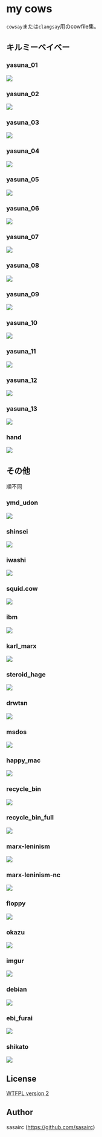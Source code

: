 my cows
===

`cowsay`または`clangsay`用のcowfile集。


## キルミーベイベー

### yasuna_01

![](http://36.media.tumblr.com/186a96f8e262bd533400f6f685023e38/tumblr_ntjvzgwgJ81u2jamko2_1280.png) 

### yasuna_02

![](http://40.media.tumblr.com/fbdd0f993d455316fd20edfd286d87a2/tumblr_ntjvzgwgJ81u2jamko3_1280.png)

### yasuna_03

![](http://40.media.tumblr.com/9da1fd48b4544c688c55084a52952303/tumblr_ntjvzgwgJ81u2jamko4_1280.png)

### yasuna_04

![](http://36.media.tumblr.com/9ddf71641ada632039fffcf256a05629/tumblr_ntjvzgwgJ81u2jamko5_1280.png)

### yasuna_05

![](http://41.media.tumblr.com/304b48f6d3b464d3a665bc3d338faa0b/tumblr_ntjvzgwgJ81u2jamko6_1280.png)

### yasuna_06

![](http://41.media.tumblr.com/79ef55b24b86c659a3d31c281d7f773e/tumblr_ntjvzgwgJ81u2jamko7_1280.png)

### yasuna_07

![](http://40.media.tumblr.com/ab0e8d5cf63e8fa164a6b99f5dfb27a2/tumblr_ntjvzgwgJ81u2jamko8_1280.png)

### yasuna_08

![](http://41.media.tumblr.com/1210270a6caf6b24721d9e19b1d178e6/tumblr_ntjvzgwgJ81u2jamko9_1280.png)

### yasuna_09

![](http://41.media.tumblr.com/c5ad3d9a835e812bfdf627f7ddba77ea/tumblr_ntjvzgwgJ81u2jamko10_1280.png)

### yasuna_10

![](http://41.media.tumblr.com/8d096988274e7d8c297c8338b18fe720/tumblr_nugw6pi4xn1u2jamko1_1280.png)

### yasuna_11

![](http://40.media.tumblr.com/c486f712d0ac948e6c4b6af5181a413e/tumblr_nw6amxhI9o1u2jamko1_1280.png)

### yasuna_12


![](http://41.media.tumblr.com/f272f65f8f9ade68a4e97b95c371d6a4/tumblr_o3dgvn5TFi1u2jamko1_1280.png)

### yasuna_13

![](http://40.media.tumblr.com/85866e6a6c2092f4087bd15ea4c89fd4/tumblr_o3dgw1OPYq1u2jamko1_1280.png)

### hand

![](http://41.media.tumblr.com/5c886d376e67b411e4aa40e07a725ac5/tumblr_ntjvzgwgJ81u2jamko1_r1_1280.png)


## その他

順不同

### ymd_udon

![](http://41.media.tumblr.com/df7f0860242493d9bca4f1d83214b472/tumblr_ntjvzwDBfq1u2jamko1_1280.png)

### shinsei

![](http://36.media.tumblr.com/b7dcc692dc2d85718b191bf3d1f4a832/tumblr_nqu6rxqmDf1u2jamko1_1280.png)

### iwashi

![](http://41.media.tumblr.com/997e9c6aee56c31203706cb5ce500066/tumblr_nrjb58ubJm1u2jamko1_1280.png)

### squid.cow

![](http://40.media.tumblr.com/ec9c665a38576e06bfb3b6c581513011/tumblr_nukp0pYma71u2jamko1_1280.png)

### ibm

![](http://41.media.tumblr.com/fd2140d2b758278d55dcef9253111d8f/tumblr_nron2jpiRC1u2jamko1_1280.png)

### karl_marx

![](http://41.media.tumblr.com/31311b2e3bf61760714843e54ec991be/tumblr_nl84amBVjE1u2jamko1_1280.png)

### steroid_hage

![](http://36.media.tumblr.com/14b02028d6f81cd26a7ac652c2b573b1/tumblr_nsxax560Nu1u2jamko1_1280.png)

### drwtsn

![](http://40.media.tumblr.com/f71717c67a075a2805390f5eef2a66c6/tumblr_nsxax560Nu1u2jamko2_1280.png)

### msdos

![](http://40.media.tumblr.com/adf962b3a939c58bd6a3e1a88f8f039d/tumblr_nsxax560Nu1u2jamko3_1280.png)

### happy_mac

![](http://41.media.tumblr.com/07a1aa2eea2e4b0f8944203f7471c3af/tumblr_nsz1x9haIm1u2jamko1_1280.png)

### recycle_bin

![](http://36.media.tumblr.com/8bf3de5d24c1580a0e9b217fada707d9/tumblr_ntm8uzjTPj1u2jamko1_1280.png)

### recycle_bin_full

![](http://40.media.tumblr.com/021d62962b67b7b8de34b82d37861ae7/tumblr_ntm8uzjTPj1u2jamko2_1280.png)

### marx-leninism

![](http://40.media.tumblr.com/0eb72b5ee6e39c965cb7f907f7e92e1e/tumblr_nuvwwxZbsw1u2jamko1_1280.png)

### marx-leninism-nc

![](http://40.media.tumblr.com/d107e41032abc495f9b9f47d3451681d/tumblr_nuvwwxZbsw1u2jamko2_1280.png)

### floppy

![](http://40.media.tumblr.com/0a4ac216f18081ed96a63f96e089371d/tumblr_nv5ahf5gfv1u2jamko1_1280.png)

### okazu

![](http://40.media.tumblr.com/a9059c5b8427c300ef85b4576590febe/tumblr_nvcj4jH5Yx1u2jamko1_1280.png)

### imgur

![](http://36.media.tumblr.com/9fa72d7ac9e2606f8d63f8cfac6bf97c/tumblr_nvjaq28pBE1u2jamko1_1280.png)

### debian

![](http://41.media.tumblr.com/f285a5e4ee6586c750a097e67f3148c4/tumblr_nvqz6iTvCw1u2jamko1_1280.png)

### ebi_furai

![](http://41.media.tumblr.com/5b4dc8c8415783967ea6d11661d688b4/tumblr_nw0cdztuLL1u2jamko1_1280.png)

### shikato

![](http://41.media.tumblr.com/356c0fef225e09e3908371606857c8b1/tumblr_nxg8d4CBne1u2jamko1_1280.png)


## License
[WTFPL version 2](http://www.wtfpl.net/txt/copying/)


## Author
sasairc (https://github.com/sasairc)
